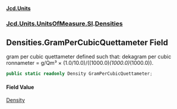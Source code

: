 #### [Jcd.Units](index 'index')
### [Jcd.Units.UnitsOfMeasure.SI](Jcd.Units.UnitsOfMeasure.SI 'Jcd.Units.UnitsOfMeasure.SI').[Densities](Densities 'Jcd.Units.UnitsOfMeasure.SI.Densities')

## Densities.GramPerCubicQuettameter Field

gram per cubic quettameter defined such that: dekagram per cubic ronnameter = g/Qm³ ×
(1.0/10.0)/((1000.0)*(1000.0)*(1000.0)).

```csharp
public static readonly Density GramPerCubicQuettameter;
```

#### Field Value
[Density](Density 'Jcd.Units.UnitTypes.Density')
